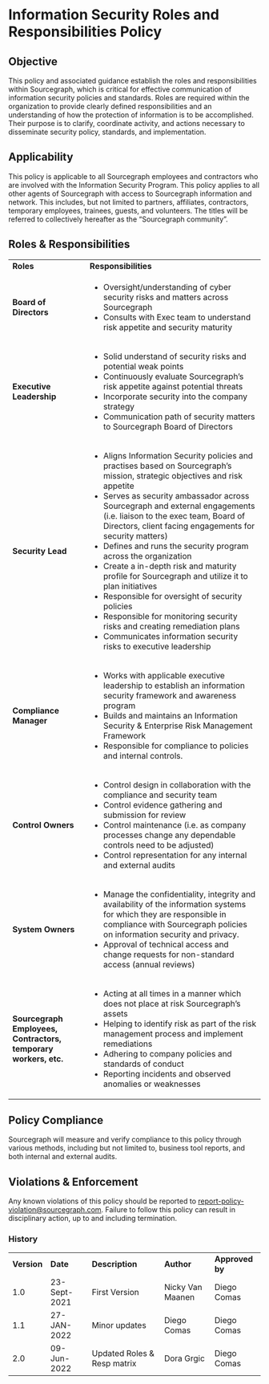 # **Information Security Roles and Responsibilities Policy**

## **Objective**

This policy and associated guidance establish the roles and responsibilities within Sourcegraph, which is critical for effective communication of information security policies and standards. Roles are required within the organization to provide clearly defined responsibilities and an understanding of how the protection of information is to be accomplished. Their purpose is to clarify, coordinate activity, and actions necessary to disseminate security policy, standards, and implementation.

## **Applicability**

This policy is applicable to all Sourcegraph employees and contractors who are involved with the Information Security Program. This policy applies to all other agents of Sourcegraph with access to Sourcegraph information and network. This includes, but not limited to partners, affiliates, contractors, temporary employees, trainees, guests, and volunteers. The titles will be referred to collectively hereafter as the “Sourcegraph community”.

## **Roles & Responsibilities**

<table>
  <tr>
   <td><strong>Roles</strong>
   </td>
   <td><strong>Responsibilities</strong>
   </td>
  </tr>
  <tr>
   <td><strong>Board of Directors</strong>
   </td>
   <td>
<ul>

<li>Oversight/understanding of cyber security risks and matters across Sourcegraph

<li>Consults with Exec team to understand risk appetite and security maturity  
</li>
</ul>
   </td>
  </tr>
  <tr>
   <td><strong>Executive Leadership</strong>
   </td>
   <td>
<ul>

<li>Solid understand of security risks and potential weak points

<li>Continuously evaluate Sourcegraph’s risk appetite against potential threats

<li>Incorporate security into the company strategy

<li>Communication path of security matters to Sourcegraph Board of Directors
</li>
</ul>
   </td>
  </tr>
  <tr>
   <td><strong>Security Lead</strong>
   </td>
   <td>
<ul>

<li>Aligns Information Security policies and practises based on Sourcegraph’s mission, strategic objectives and risk appetite

<li>Serves as security ambassador across Sourcegraph and external engagements (i.e. liaison to the exec team, Board of Directors, client facing engagements for security matters)

<li>Defines and runs the security program across the organization

<li>Create a in-depth risk and maturity profile for Sourcegraph and utilize it to plan initiatives

<li>Responsible for oversight of security policies

<li>Responsible for monitoring security risks and creating remediation plans

<li>Communicates information security risks to executive leadership
</li>
</ul>
   </td>
  </tr>
  <tr>
   <td><strong>Compliance Manager</strong>
   </td>
   <td>
<ul>

<li>Works with applicable executive leadership to establish an information security framework and awareness program

<li>Builds and maintains an Information Security & Enterprise Risk Management Framework

<li>Responsible for compliance to policies and internal controls. 
</li>
</ul>
   </td>
  </tr>
  <tr>
   <td><strong>Control Owners</strong>
   </td>
   <td>
<ul>

<li>Control design in collaboration with the compliance and security team

<li>Control evidence gathering and submission for review

<li>Control maintenance (i.e. as company processes change any dependable controls need to be adjusted)

<li>Control representation for any internal and external audits
</li>
</ul>
   </td>
  </tr>
  <tr>
   <td><strong>System Owners</strong>
   </td>
   <td>
<ul>

<li>Manage the confidentiality, integrity and availability of the information systems for which they are responsible in compliance with Sourcegraph policies on information security and privacy.

<li>Approval of technical access and change requests for non-standard access (annual reviews)
</li>
</ul>
   </td>
  </tr>
  <tr>
   <td><strong>Sourcegraph Employees, Contractors, temporary workers, etc.</strong> 
   </td>
   <td>
<ul>

<li>Acting at all times in a manner which does not place at risk Sourcegraph’s assets

<li>Helping to identify risk as part of the risk management process and implement remediations

<li>Adhering to company policies and standards of conduct

<li>Reporting incidents and observed anomalies or weaknesses
</li>
</ul>
   </td>
  </tr>
</table>

## **Policy Compliance**

Sourcegraph will measure and verify compliance to this policy through various methods, including but not limited to, business tool reports, and both internal and external audits.

## **Violations & Enforcement**

Any known violations of this policy should be reported to report-policy-violation@sourcegraph.com. Failure to follow this policy can result in disciplinary action, up to and including termination.

### **History**

<table>
  <tr>
   <td><strong>Version</strong>
   </td>
   <td><strong>Date</strong>
   </td>
   <td><strong>Description</strong>
   </td>
   <td><strong>Author</strong>
   </td>
   <td><strong>Approved by</strong>
   </td>
  </tr>
  <tr>
   <td>1.0
   </td>
   <td>23-Sept-2021
   </td>
   <td>First Version
   </td>
   <td>Nicky Van Maanen
   </td>
   <td>Diego Comas
   </td>
  </tr>
  <tr>
   <td>1.1
   </td>
   <td>27-JAN-2022
   </td>
   <td>Minor updates
   </td>
   <td>Diego Comas
   </td>
   <td>Diego Comas
   </td>
  </tr>
  <tr>
   <td>2.0
   </td>
   <td>09-Jun-2022
   </td>
   <td>Updated Roles & Resp matrix 
   </td>
   <td>Dora Grgic
   </td>
   <td>Diego Comas
   </td>
  </tr>
</table>
